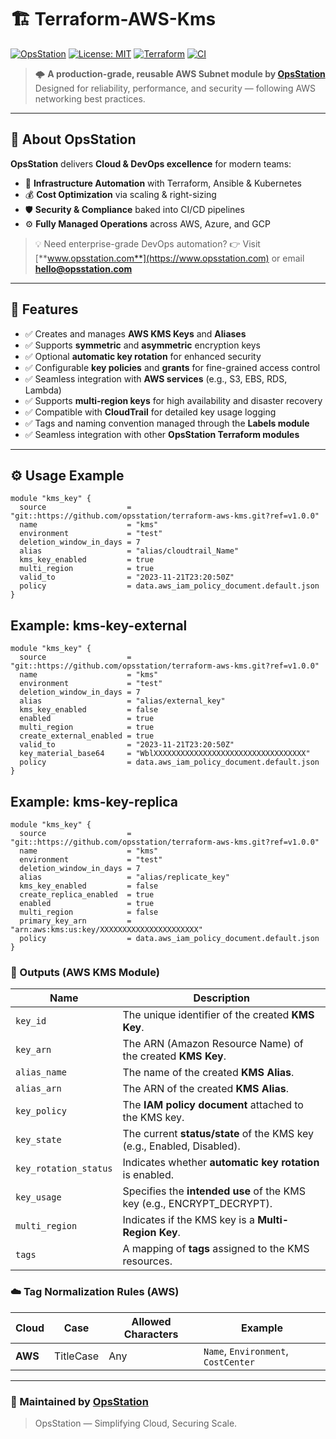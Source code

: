 # 🏗️ Terraform-AWS-Kms

[![OpsStation](https://img.shields.io/badge/Made%20by-OpsStation-blue?style=flat-square&logo=terraform)](https://www.opsstation.com)
[![License: MIT](https://img.shields.io/badge/License-MIT-blue.svg)](LICENSE)
[![Terraform](https://img.shields.io/badge/Terraform-1.13%2B-purple.svg?logo=terraform)](#)
[![CI](https://github.com/OpsStation/terraform-aws-kms/actions/workflows/ci.yml/badge.svg)](https://github.com/OpsStation/terraform-aws-kms/actions/workflows/ci.yml)

> 🌩️ **A production-grade, reusable AWS Subnet module by [OpsStation](https://www.opsstation.com)**
> Designed for reliability, performance, and security — following AWS networking best practices.
---

## 🏢 About OpsStation

**OpsStation** delivers **Cloud & DevOps excellence** for modern teams:
- 🚀 **Infrastructure Automation** with Terraform, Ansible & Kubernetes
- 💰 **Cost Optimization** via scaling & right-sizing
- 🛡️ **Security & Compliance** baked into CI/CD pipelines
- ⚙️ **Fully Managed Operations** across AWS, Azure, and GCP

> 💡 Need enterprise-grade DevOps automation?
> 👉 Visit [**www.opsstation.com**](https://www.opsstation.com) or email **hello@opsstation.com**

---

## 🌟 Features

- ✅ Creates and manages **AWS KMS Keys** and **Aliases**
- ✅ Supports **symmetric** and **asymmetric** encryption keys
- ✅ Optional **automatic key rotation** for enhanced security
- ✅ Configurable **key policies** and **grants** for fine-grained access control
- ✅ Seamless integration with **AWS services** (e.g., S3, EBS, RDS, Lambda)
- ✅ Supports **multi-region keys** for high availability and disaster recovery
- ✅ Compatible with **CloudTrail** for detailed key usage logging
- ✅ Tags and naming convention managed through the **Labels module**
- ✅ Seamless integration with other **OpsStation Terraform modules**

---

## ⚙️ Usage Example

```hcl
module "kms_key" {
  source                  = "git::https://github.com/opsstation/terraform-aws-kms.git?ref=v1.0.0"
  name                    = "kms"
  environment             = "test"
  deletion_window_in_days = 7
  alias                   = "alias/cloudtrail_Name"
  kms_key_enabled         = true
  multi_region            = true
  valid_to                = "2023-11-21T23:20:50Z"
  policy                  = data.aws_iam_policy_document.default.json
}
```

## Example: kms-key-external
```hcl
module "kms_key" {
  source                  = "git::https://github.com/opsstation/terraform-aws-kms.git?ref=v1.0.0"
  name                    = "kms"
  environment             = "test"
  deletion_window_in_days = 7
  alias                   = "alias/external_key"
  kms_key_enabled         = false
  enabled                 = true
  multi_region            = true
  create_external_enabled = true
  valid_to                = "2023-11-21T23:20:50Z"
  key_material_base64     = "WblXXXXXXXXXXXXXXXXXXXXXXXXXXXXXXXXXX"
  policy                  = data.aws_iam_policy_document.default.json
}
```

## Example: kms-key-replica

```hcl
module "kms_key" {
  source                  = "git::https://github.com/opsstation/terraform-aws-kms.git?ref=v1.0.0"
  name                    = "kms"
  environment             = "test"
  deletion_window_in_days = 7
  alias                   = "alias/replicate_key"
  kms_key_enabled         = false
  create_replica_enabled  = true
  enabled                 = true
  multi_region            = false
  primary_key_arn         = "arn:aws:kms:us:key/XXXXXXXXXXXXXXXXXXXXXX"
  policy                  = data.aws_iam_policy_document.default.json
}
```
### 🔐 Outputs (AWS KMS Module)

| Name                 | Description                                                                 |
|----------------------|-----------------------------------------------------------------------------|
| `key_id`             | The unique identifier of the created **KMS Key**.                           |
| `key_arn`            | The ARN (Amazon Resource Name) of the created **KMS Key**.                  |
| `alias_name`         | The name of the created **KMS Alias**.                                      |
| `alias_arn`          | The ARN of the created **KMS Alias**.                                       |
| `key_policy`         | The **IAM policy document** attached to the KMS key.                        |
| `key_state`          | The current **status/state** of the KMS key (e.g., Enabled, Disabled).      |
| `key_rotation_status`| Indicates whether **automatic key rotation** is enabled.                    |
| `key_usage`          | Specifies the **intended use** of the KMS key (e.g., ENCRYPT_DECRYPT).      |
| `multi_region`       | Indicates if the KMS key is a **Multi-Region Key**.                         |
| `tags`               | A mapping of **tags** assigned to the KMS resources.                        |


### ☁️ Tag Normalization Rules (AWS)

| Cloud | Case      | Allowed Characters | Example                            |
|--------|-----------|------------------|------------------------------------|
| **AWS** | TitleCase | Any              | `Name`, `Environment`, `CostCenter` |

---

### 💙 Maintained by [OpsStation](https://www.opsstation.com)
> OpsStation — Simplifying Cloud, Securing Scale.

